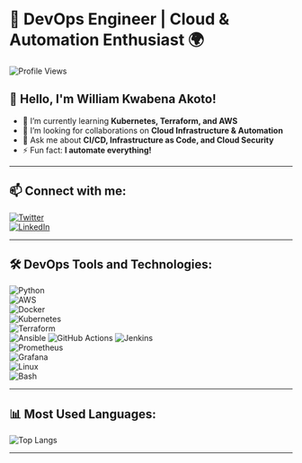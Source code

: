 # 🚀 DevOps Engineer | Cloud & Automation Enthusiast 🌍  

![Profile Views](https://komarev.com/ghpvc/?username=kobbyprincee&color=blue)  

## 👋 Hello, I'm William Kwabena Akoto!  
- 🌱 I’m currently learning **Kubernetes, Terraform, and AWS**  
- 🤝 I’m looking for collaborations on **Cloud Infrastructure & Automation**  
- 💬 Ask me about **CI/CD, Infrastructure as Code, and Cloud Security**  
- ⚡ Fun fact: **I automate everything!**  

---  

## 📫 Connect with me:  
[![Twitter](https://img.shields.io/badge/Twitter-%231DA1F2.svg?&style=for-the-badge&logo=twitter&logoColor=white)](https://twitter.com/kobbyprince_)  
[![LinkedIn](https://img.shields.io/badge/LinkedIn-%230A66C2.svg?&style=for-the-badge&logo=linkedin&logoColor=white)](https://linkedin.com/in/william-kwabena-akoto-07ab68218)  

---  

## 🛠 DevOps Tools and Technologies:  
![Python](https://img.shields.io/badge/Python-%2314354C.svg?&style=for-the-badge&logo=python&logoColor=white)  
![AWS](https://img.shields.io/badge/AWS-%23FF9900.svg?&style=for-the-badge&logo=amazonaws&logoColor=white)  
![Docker](https://img.shields.io/badge/Docker-%232496ED.svg?&style=for-the-badge&logo=docker&logoColor=white)  
![Kubernetes](https://img.shields.io/badge/Kubernetes-%23326CE5.svg?&style=for-the-badge&logo=kubernetes&logoColor=white)  
![Terraform](https://img.shields.io/badge/Terraform-%237B42BC.svg?&style=for-the-badge&logo=terraform&logoColor=white)  
![Ansible](https://img.shields.io/badge/Ansible-%23EE0000.svg?&style=for-the-badge&logo=ansible&logoColor=white)
![GitHub Actions](https://img.shields.io/badge/GitHub%20Actions-%232088FF.svg?&style=for-the-badge&logo=githubactions&logoColor=white)
![Jenkins](https://img.shields.io/badge/Jenkins-%23D24939.svg?&style=for-the-badge&logo=jenkins&logoColor=white)  
![Prometheus](https://img.shields.io/badge/Prometheus-%23E6522C.svg?&style=for-the-badge&logo=prometheus&logoColor=white)  
![Grafana](https://img.shields.io/badge/Grafana-%23F46800.svg?&style=for-the-badge&logo=grafana&logoColor=white)  
![Linux](https://img.shields.io/badge/Linux-%23FCC624.svg?&style=for-the-badge&logo=linux&logoColor=black)  
![Bash](https://img.shields.io/badge/Bash-%234EAA25.svg?&style=for-the-badge&logo=gnu-bash&logoColor=white)  


 

---  

## 📊 Most Used Languages:  
![Top Langs](https://github-readme-stats.vercel.app/api/top-langs/?username=kobbyprincee&layout=compact&theme=dark)  

---  

